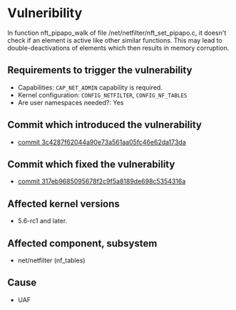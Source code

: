 # Vulneribility
 In function nft_pipapo_walk of file /net/netfilter/nft_set_pipapo.c, it doesn't check if an element is active like other similar functions. This may lead to double-deactivations of elements which then results in memory corruption.

## Requirements to trigger the vulnerability
 - Capabilities:  `CAP_NET_ADMIN` capability is required.
 - Kernel configuration: `CONFIG_NETFILTER`, `CONFIG_NF_TABLES`
 - Are user namespaces needed?: Yes
  
## Commit which introduced the vulnerability
 - [commit 3c4287f62044a90e73a561aa05fc46e62da173da](https://git.kernel.org/pub/scm/linux/kernel/git/torvalds/linux.git/commit/net/netfilter/nft_set_pipapo.c?id=3c4287f62044a90e73a561aa05fc46e62da173da)

## Commit which fixed the vulnerability
- [commit 317eb9685095678f2c9f5a8189de698c5354316a](https://git.kernel.org/pub/scm/linux/kernel/git/torvalds/linux.git/commit/?id=317eb9685095678f2c9f5a8189de698c5354316a)

## Affected kernel versions
- 5.6-rc1 and later.

## Affected component, subsystem
- net/netfilter (nf_tables)

## Cause
- UAF

